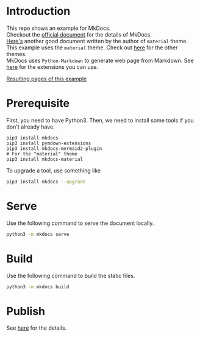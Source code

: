 # Introduction
This repo shows an example for MkDocs.  
Checkout the [official document](https://www.mkdocs.org/) for the details of MkDocs.  
[Here's](https://squidfunk.github.io/mkdocs-material/getting-started/) another good document written by the author of `material` theme.  
This example uses the `material` theme. Check out [here](https://github.com/mkdocs/mkdocs/wiki/MkDocs-Themes) for the other themes.  
MkDocs uses `Python-Markdown` to generate web page from Markdown. See [here](https://facelessuser.github.io/pymdown-extensions/) for the extensions you can use.

[Resulting pages of this example](https://hanshsieh.github.io/mkdocs_example)

# Prerequisite
First, you need to have Python3.
Then, we need to install some tools if you don't already have.
```
pip3 install mkdocs
pip3 install pymdown-extensions
pip3 install mkdocs-mermaid2-plugin
# For the "material" theme
pip3 install mkdocs-material
```
To upgrade a tool, use something like
```bash
pip3 install mkdocs --upgrade
```

# Serve
Use the following command to serve the document locally.
```bash
python3 -m mkdocs serve
```

# Build
Use the following command to build the static files.
```bash
python3 -m mkdocs build
```

# Publish
See [here](https://www.mkdocs.org/user-guide/deploying-your-docs/) for the details.
